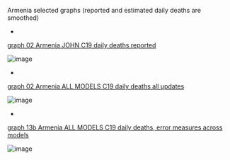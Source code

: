 Armenia selected graphs (reported and estimated daily deaths are smoothed) 

*

[graph 02 Armenia JOHN C19 daily deaths reported](https://github.com/pourmalek/CovidLongitudinal/blob/main/output/countries/Armenia/graph%2002%20Armenia%20JOHN%20C19%20daily%20deaths%20reported.pdf)

![image](https://github.com/pourmalek/CovidLongitudinal/assets/30849720/50e4ea82-986d-4408-a6f7-f1220027ccda)

*

[graph 02 Armenia ALL MODELS C19 daily deaths all updates](https://github.com/pourmalek/CovidLongitudinal/blob/main/output/countries/Armenia/graph%2002%20Armenia%20ALL%20MODELS%20C19%20daily%20deaths%20all%20updates.pdf)

![image](https://github.com/pourmalek/CovidLongitudinal/assets/30849720/30b5fd7b-cabf-4226-aa9b-15942c7b11f7)

*

[graph 13b Armenia ALL MODELS C19 daily deaths, error measures across models](https://github.com/pourmalek/CovidLongitudinal/blob/main/output/countries/Armenia/graph%2013b%20Armenia%20ALL%20MODELS%20C19%20daily%20deaths%2C%20error%20measures%20across%20models.pdf)

![image](https://github.com/pourmalek/CovidLongitudinal/assets/30849720/e7478923-ca6e-4fa4-8b56-3ec2aa4ee005)

